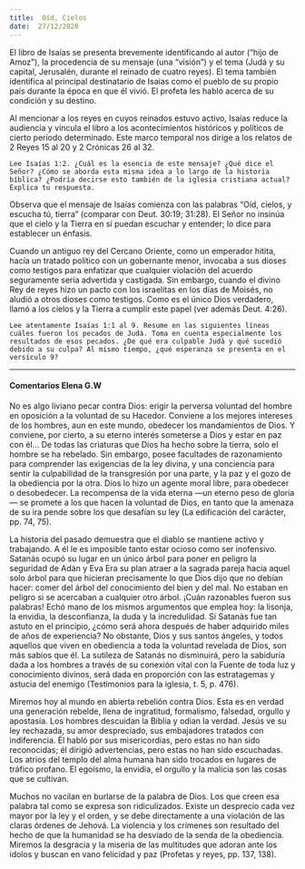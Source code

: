 ```yaml
---
title:  Oíd, Cielos 
date:  27/12/2020
---
```


El libro de Isaías se presenta brevemente identificando al autor (“hijo de Amoz”), la procedencia de su mensaje (una “visión”) y el tema (Judá y su capital, Jerusalén, durante el reinado de cuatro reyes). El tema también identifica al principal destinatario de Isaías como el pueblo de su propio país durante la época en que él vivió. El profeta les habló acerca de su condición y su destino.

Al mencionar a los reyes en cuyos reinados estuvo activo, Isaías reduce la audiencia y vincula el libro a los acontecimientos históricos y políticos de cierto período determinado. Este marco temporal nos dirige a los relatos de 2 Reyes 15 al 20 y 2 Crónicas 26 al 32.

`Lee Isaías 1:2. ¿Cuál es la esencia de este mensaje? ¿Qué dice el Señor? ¿Cómo se aborda esta misma idea a lo largo de la historia bíblica? ¿Podría decirse esto también de la iglesia cristiana actual? Explica tu respuesta.`

Observa que el mensaje de Isaías comienza con las palabras “Oíd, cielos, y escucha tú, tierra” (comparar con Deut. 30:19; 31:28). El Señor no insinúa que el cielo y la Tierra en sí puedan escuchar y entender; lo dice para establecer un énfasis.

Cuando un antiguo rey del Cercano Oriente, como un emperador hitita, hacía un tratado político con un gobernante menor, invocaba a sus dioses como testigos para enfatizar que cualquier violación del acuerdo seguramente sería advertida y castigada. Sin embargo, cuando el divino Rey de reyes hizo un pacto con los israelitas en los días de Moisés, no aludió a otros dioses como testigos. Como es el único Dios verdadero, llamó a los cielos y la Tierra a cumplir este papel (ver además Deut. 4:26).

`Lee atentamente Isaías 1:1 al 9. Resume en las siguientes líneas cuáles fueron los pecados de Judá. Toma en cuenta especialmente los resultados de esos pecados. ¿De qué era culpable Judá y qué sucedió debido a su culpa? Al mismo tiempo, ¿qué esperanza se presenta en el versículo 9?`

---

#### Comentarios Elena G.W

No es algo liviano pecar contra Dios: erigir la perversa voluntad del hombre en oposición a la voluntad de su Hacedor. Conviene a los mejores intereses de los hombres, aun en este mundo, obedecer los mandamientos de Dios. Y conviene, por cierto, a su eterno interés someterse a Dios y estar en paz con él… De todas las criaturas que Dios ha hecho sobre la tierra, solo el hombre se ha rebelado. Sin embargo, posee facultades de razonamiento para comprender las exigencias de la ley divina, y una conciencia para sentir la culpabilidad de la transgresión por una parte, y la paz y el gozo de la obediencia por la otra. Dios lo hizo un agente moral libre, para obedecer o desobedecer. La recompensa de la vida eterna —un eterno peso de gloria— se promete a los que hacen la voluntad de Dios, en tanto que la amenaza de su ira pende sobre los que desafían su ley (La edificación del carácter, pp. 74, 75).

La historia del pasado demuestra que el diablo se mantiene activo y trabajando. A él le es imposible tanto estar ocioso como ser inofensivo. Satanás ocupó su lugar en un único árbol para poner en peligro la seguridad de Adán y Eva Era su plan atraer a la sagrada pareja hacia aquel solo árbol para que hicieran precisamente lo que Dios dijo que no debían hacer: comer del árbol del conocimiento del bien y del mal. No estaban en peligro si se acercaban a cualquier otro árbol. ¡Cuán razonables fueron sus palabras! Echó mano de los mismos argumentos que emplea hoy: la lisonja, la envidia, la desconfianza, la duda y la incredulidad. Si Satanás fue tan astuto en el principio, ¿cómo será ahora después de haber adquirido miles de años de experiencia? No obstante, Dios y sus santos ángeles, y todos aquellos que viven en obediencia a toda la voluntad revelada de Dios, son más sabios que él. La sutileza de Satanás no disminuirá, pero la sabiduría dada a los hombres a través de su conexión vital con la Fuente de toda luz y conocimiento divinos, será dada en proporción con las estratagemas y astucia del enemigo (Testimonios para la iglesia, t. 5, p. 476).

Miremos hoy al mundo en abierta rebelión contra Dios. Esta es en verdad una generación rebelde, llena de ingratitud, formalismo, falsedad, orgullo y apostasía. Los hombres descuidan la Biblia y odian la verdad. Jesús ve su ley rechazada, su amor despreciado, sus embajadores tratados con indiferencia. Él habló por sus misericordias, pero estas no han sido reconocidas; él dirigió advertencias, pero estas no han sido escuchadas. Los atrios del templo del alma humana han sido trocados en lugares de tráfico profano. El egoísmo, la envidia, el orgullo y la malicia son las cosas que se cultivan.

Muchos no vacilan en burlarse de la palabra de Dios. Los que creen esa palabra tal como se expresa son ridiculizados. Existe un desprecio cada vez mayor por la ley y el orden, y se debe directamente a una violación de las claras órdenes de Jehová. La violencia y los crímenes son resultado del hecho de que la humanidad se ha desviado de la senda de la obediencia. Miremos la desgracia y la miseria de las multitudes que adoran ante los ídolos y buscan en vano felicidad y paz (Profetas y reyes, pp. 137, 138).